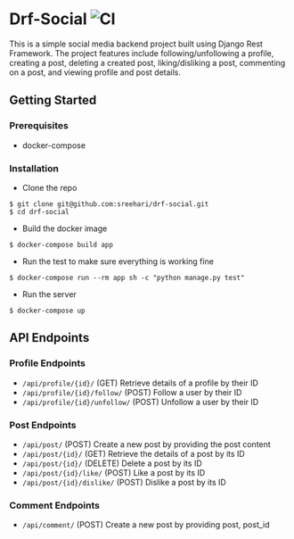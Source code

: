 # Drf-Social ![CI](https://github.com/sreeharin/drf-social/actions/workflows/ci.yaml/badge.svg)
This is a simple social media backend project built using Django Rest Framework. The project features include following/unfollowing a profile, creating a post, deleting a created post, liking/disliking a post, commenting on a post, and viewing profile and post details.

## Getting Started
### Prerequisites
- docker-compose
### Installation
- Clone the repo

```
$ git clone git@github.com:sreehari/drf-social.git
$ cd drf-social
```

- Build the docker image

```
$ docker-compose build app
```

- Run the test to make sure everything is working fine

```
$ docker-compose run --rm app sh -c "python manage.py test"
```

- Run the server

```
$ docker-compose up
```

## API Endpoints
### Profile Endpoints
- `/api/profile/{id}/` (GET) Retrieve details of a profile by their ID
- `/api/profile/{id}/follow/` (POST) Follow a user by their ID
- `/api/profile/{id}/unfollow/` (POST) Unfollow a user by their ID

### Post Endpoints
- `/api/post/` (POST) Create a new post by providing the post content
- `/api/post/{id}/` (GET) Retrieve the details of a post by its ID
- `/api/post/{id}/` (DELETE) Delete a post by its ID
- `/api/post/{id}/like/` (POST) Like a post by its ID
- `/api/post/{id}/dislike/` (POST) Dislike a post by its ID

### Comment Endpoints
- `/api/comment/` (POST) Create a new post by providing post, post_id 
